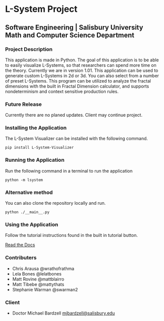 # L-System Project
## Software Engineering  | Salisbury University Math and Computer Science Department

### Project Description
This application is made in Python. The goal of this application is to be able to easily visualize L-Systems, so that researchers can spend more time on the theory. Currently we are in version 1.01.  This application can be used to generate custom L-Systems in 2d or 3d.  You can also select from a number of preset L-Systems.  This program can be utilized to analyze the fractal dimensions with the built in Fractal Dimension calculator, and supports nondeterminism and context sensitive production rules.

### Future Release
 Currently there are no planed updates.  Client may continue project.

### Installing the Application
The L-System Visualizer can be installed with the following command.

```
pip install L-System-Visualizer
```

### Running the Application
Run the following command in a terminal to run the application

```
python -m lsystem
```
### Alternative method
You can also clone the repository locally and run.

```
python ./__main__.py
```


### Using the Application
Follow the tutorial instructions found in the built in tutorial button.


[Read the Docs](https://l-system-visualizer.readthedocs.io/en/latest/)

### Contributers
- Chris Arausa @wrathofrathma
- Lela Bones @lelatbones
- Matt Rovine @mattblairro
- Matt Tibebe @mattythats
- Stephanie Warman @swarman2

### Client
- Doctor Michael Bardzell mjbardzell@salisbury.edu
